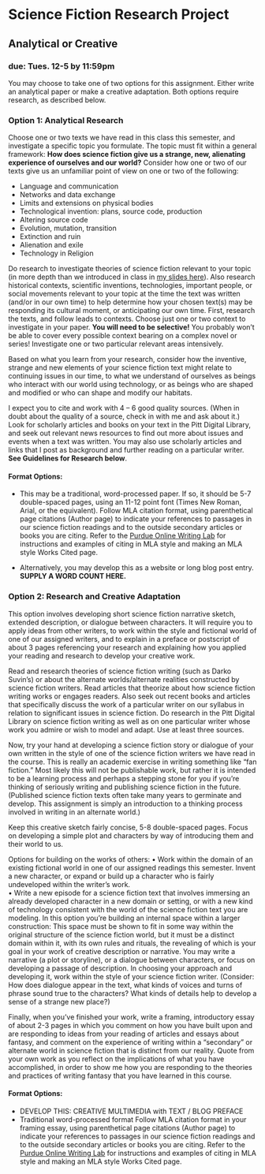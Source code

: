 # Science Fiction Research Project
## Analytical or Creative
### due: Tues. 12-5 by 11:59pm

You may choose to take one of two options for this assignment. Either write an analytical paper or make a creative adaptation. Both options require research, as described below.

### Option 1: Analytical Research

Choose one or two texts we have read in this class this semester, and investigate a specific topic you formulate. The topic must fit within a general framework: **How does science fiction give us a strange, new, alienating experience of ourselves and our world?** Consider how one or two of our texts give us an unfamiliar point of view on one or two of the following:

* Language and communication 
* Networks and data exchange
* Limits and extensions on physical bodies
* Technological invention: plans, source code, production
* Altering source code
* Evolution, mutation, transition
* Extinction and ruin 
* Alienation and exile
* Technology in Religion

Do research to investigate theories of science fiction relevant to your topic (in more depth than we introduced in class in [my slides here](https://www.slideshare.net/ebbondar/octavia-butler-sf-liliths-brood)). Also research historical contexts, scientific inventions, technologies, important people, or social movements relevant to your topic at the time the text was written (and/or in our own time) to help determine how your chosen text(s) may be responding its cultural moment, or anticipating our own time. First, research the texts, and follow leads to contexts. Choose just one or two context to investigate in your paper. **You will need to be selective!** You probably won’t be able to cover every possible context bearing on a complex novel or series! Investigate one or two particular relevant areas intensively.  

Based on what you learn from your research, consider how the inventive, strange and new elements of your science fiction text might relate to continuing issues in our time, to what we understand of ourselves as beings who interact with our world using technology, or as beings who are shaped and modified or who can shape and modify our habitats. 

I expect you to cite and work with 4 – 6 good quality sources. (When in doubt about the quality of a source, check in with me and ask about it.) Look for scholarly articles and books on your text in the Pitt Digital Library, and seek out relevant news resources to find out more about issues and events when a text was written. You may also use scholarly articles and links that I post as background and further reading on a particular writer. **See Guidelines for Research below**.

#### Format Options:
* This may be a traditional, word-processed paper. If so, it should be 5-7 double-spaced pages, using an 11-12 point font (Times New Roman, Arial, or the equivalent). Follow MLA citation format, using parenthetical page citations (Author page) to indicate your references to passages in our science fiction readings and to the outside secondary articles or books you are citing. Refer to the [Purdue Online Writing Lab](http://owl.english.purdue.edu/owl/resource/747/01/) for instructions and examples of citing in MLA style and making an MLA style Works Cited page.

* Alternatively, you may develop this as a website or long blog post entry. **SUPPLY A WORD COUNT HERE.**

### Option 2: Research and Creative Adaptation

This option involves developing short science fiction narrative sketch, extended description, or dialogue between characters. It will require you to apply ideas from other writers, to work within the style and fictional world of one of our assigned writers, and to explain in a preface or postscript of about 3 pages referencing your research and explaining how you applied your reading and research to develop your creative work. 

Read and research theories of science fiction writing (such as Darko Suvin’s) or about the alternate worlds/alternate realities constructed by science fiction writers. Read articles that theorize about how science fiction writing works or engages readers. Also seek out recent books and articles that specifically discuss the work of a particular writer on our syllabus in relation to significant issues in science fiction. Do research in the Pitt Digital Library on science fiction writing as well as on one particular writer whose work you admire or wish to model and adapt. Use at least three sources. 
	
 Now, try your hand at developing a science fiction story or dialogue of your own written in the style of one of the science fiction writers we have read in the course. This is really an academic exercise in writing something like “fan fiction.” Most likely this will not be publishable work, but rather it is intended to be a learning process and perhaps a stepping stone for you if you’re thinking of seriously writing and publishing science fiction in the future. (Published science fiction texts often take many years to germinate and develop. This assignment is simply an introduction to a thinking process involved in writing in an alternate world.)

Keep this creative sketch fairly concise, 5-8 double-spaced pages. Focus on developing a simple plot and characters by way of introducing them and their world to us. 

Options for building on the works of others:
•	Work within the domain of an existing fictional world in one of our assigned readings this semester. Invent a new character, or expand or build up a character who is fairly undeveloped within the writer’s work.  
•	Write a new episode for a science fiction text that involves immersing an already developed character in a new domain or setting, or with a new kind of technology consistent with the world of the science fiction text you are modeling. In this option you’re building an internal space within a larger construction: This space must be shown to fit in some way within the original structure of the science fiction world, but it must be a distinct domain within it, with its own rules and rituals, the revealing of which is your goal in your work of creative description or narrative.
You may write a narrative (a plot or storyline), or a dialogue between characters, or focus on developing a passage of description. In choosing your approach and developing it, work within the style of your science fiction writer. (Consider: How does dialogue appear in the text, what kinds of voices and turns of phrase sound true to the characters? What kinds of details help to develop a sense of a strange new place?) 

Finally, when you’ve finished your work, write a framing, introductory essay of about 2-3 pages in which you comment on how you have built upon and are responding to ideas from your reading of articles and essays about fantasy, and comment on the experience of writing within a “secondary” or alternate world in science fiction that is distinct from our reality. Quote from your own work as you reflect on the implications of what you have accomplished, in order to show me how you are responding to the theories and practices of writing fantasy that you have learned in this course. 

#### Format Options:
* DEVELOP THIS: CREATIVE MULTIMEDIA with TEXT / BLOG PREFACE
* Traditional word-processed format
Follow MLA citation format in your framing essay, using parenthetical page citations (Author page) to indicate your references to passages in our science fiction readings and to the outside secondary articles or books you are citing. Refer to the [Purdue Online Writing Lab](http://owl.english.purdue.edu/owl/resource/747/01/) for instructions and examples of citing in MLA style and making an MLA style Works Cited page.




